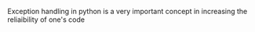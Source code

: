 Exception handling in python is a very important concept in increasing the reliaibility of one's code
